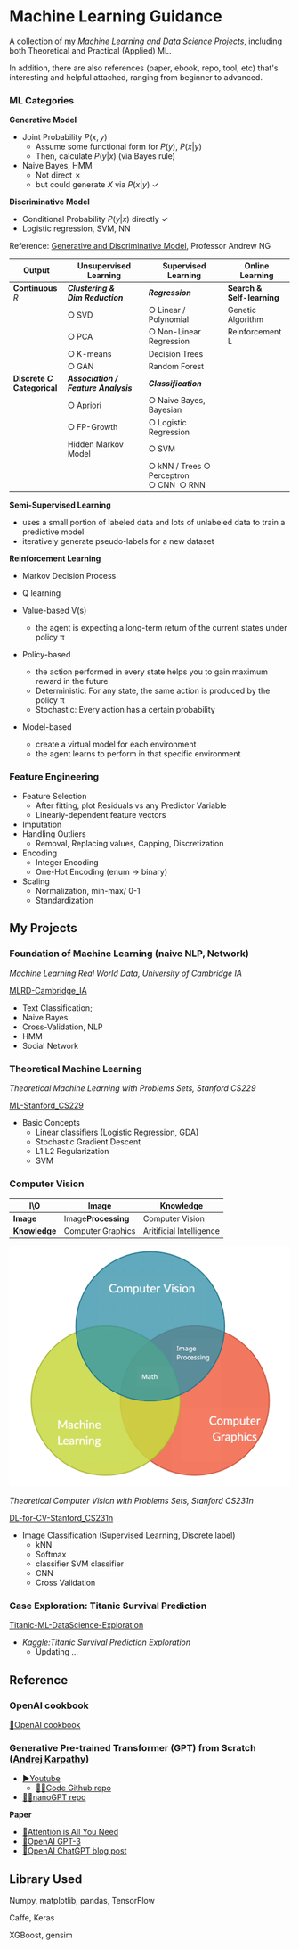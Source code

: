 # Machine Learning Guidance

A collection of my *Machine Learning and Data Science Projects*, including both Theoretical and Practical (Applied) ML.

In addition, there are also references (paper, ebook, repo, tool, etc) that's interesting and helpful attached, ranging from beginner to advanced.

### ML Categories

**Generative Model**

- Joint Probability $P(x,y)$
  - Assume some functional form for $P(y)$, $P(x|y)$
  - Then, calculate $P(y|x)$ (via Bayes rule)
- Naive Bayes, HMM
  - Not direct ✗
  - but could generate $X$ via $P(x|y)$ ✓

**Discriminative Model**

- Conditional Probability $P(y|x)$ directly ✓
- Logistic regression, SVM, NN

Reference: [Generative and Discriminative Model](http://ai.stanford.edu/~ang/papers/nips01-discriminativegenerative.pdf), Professor Andrew NG

| Output                                      | Unsupervised Learning                               | Supervised Learning                                 | Online Learning                        |
| ------------------------------------------- | --------------------------------------------------- | --------------------------------------------------- | -------------------------------------- |
| **Continuous**  $R$                 | ***Clustering & <br />Dim Reduction***      | ***Regression***                            | **Search & <br />Self-learning** |
|                                             | ○ SVD                                              | ○ Linear / Polynomial                              | Genetic Algorithm                      |
|                                             | ○ PCA                                              | ○ Non-Linear Regression                            | Reinforcement L                        |
|                                             | ○ K-means                                          | Decision Trees                                      |                                        |
|                                             | ○ GAN                                             | Random Forest                                       |                                        |
| **Discrete $C$  <br />Categorical** | ***Association /<br /> Feature Analysis*** | ***Classification***                        |                                        |
|                                             | ○ Apriori                                          | ○ Naive Bayes, Bayesian                            |                                        |
|                                             | ○ FP-Growth                                        | ○ Logistic Regression                              |                                        |
|                                             | Hidden Markov Model                                 | ○ SVM                                              |                                        |
|                                             |                                                     | ○ kNN / Trees ○ Perceptron<br />○ CNN  ○ RNN |                                        |

**Semi-Supervised Learning**

- uses a small portion of labeled data and lots of unlabeled data to train a predictive model
- iteratively generate pseudo-labels for a new dataset

**Reinforcement Learning**

- Markov Decision Process
- Q learning
- Value-based V(s)

  - the agent is expecting a long-term return of the current states under policy π
- Policy-based

  - the action performed in every state helps you to gain maximum reward in the future
  - Deterministic: For any state, the same action is produced by the policy π
  - Stochastic: Every action has a certain probability
- Model-based

  - create a virtual model for each environment
  - the agent learns to perform in that specific environment

### Feature Engineering

- Feature Selection
  - After fitting, plot Residuals vs any Predictor Variable
  - Linearly-dependent feature vectors
- Imputation
- Handling Outliers
  - Removal, Replacing values, Capping, Discretization
- Encoding
  - Integer Encoding
  - One-Hot Encoding (enum -> binary)
- Scaling
  - Normalization, min-max/ 0-1
  - Standardization

## My Projects

### Foundation of Machine Learning (naive NLP, Network)

*Machine Learning Real World Data, University of Cambridge IA*

[MLRD-Cambridge_IA](https://github.com/PeterHUistyping/Machine_Learning-Real_World_Data)

- Text Classification;
- Naive Bayes
- Cross-Validation, NLP
- HMM
- Social Network

### Theoretical Machine Learning

*Theoretical Machine Learning with Problems Sets, Stanford CS229*

[ML-Stanford_CS229](https://github.com/PeterHUistyping/Stanford_CS229.Machine_Learning)

- Basic Concepts
  - Linear classifiers (Logistic Regression, GDA)
  - Stochastic Gradient Descent
  - L1 L2 Regularization
  - SVM

### Computer Vision

| I\O                 | Image                     | Knowledge                |
| ------------------- | ------------------------- | ------------------------ |
| **Image**     | Image**Processing** | Computer Vision          |
| **Knowledge** | Computer Graphics         | Aritificial Intelligence |

![Relationship_CV](Asset/Relationship_CV.png)

*Theoretical Computer Vision with Problems Sets, Stanford CS231n*

[DL-for-CV-Stanford_CS231n](https://github.com/PeterHUistyping/Stanford_CS231n-Deep_Learning-for-Computer_Vision/)

- Image Classification (Supervised Learning, Discrete label)
  - kNN
  - Softmax
  - classifier SVM classifier
  - CNN
  - Cross Validation

### Case Exploration: Titanic Survival Prediction

[Titanic-ML-DataScience-Exploration](https://github.com/PeterHUistyping/Titanic-ML-DataScience-Exploration/)

- *Kaggle:Titanic Survival Prediction Exploration*
  - Updating ...

## Reference

### OpenAI cookbook

[📝OpenAI cookbook](https://platform.openai.com/docs/introduction)

### Generative Pre-trained Transformer (GPT) from Scratch ([Andrej Karpathy](https://github.com/karpathy/))

- [▶Youtube](https://www.youtube.com/watch?v=kCc8FmEb1nY)
  - [👨‍💻Code Github repo](https://github.com/karpathy/ng-video-lecture)
- [👨‍💻nanoGPT repo](https://github.com/karpathy/nanoGPT)

**Paper**

- [📄Attention is All You Need](https://arxiv.org/abs/1706.03762)
- [📄OpenAI GPT-3](https://arxiv.org/abs/2005.14165)
- [📝OpenAI ChatGPT blog post](https://openai.com/blog/chatgpt/)

## Library Used

Numpy, matplotlib, pandas, TensorFlow

Caffe, Keras

XGBoost, gensim
